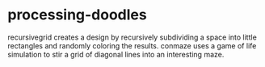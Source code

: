 # processing-doodles

recursivegrid creates a design by recursively subdividing a space into little rectangles and randomly coloring the results.
conmaze uses a game of life simulation to stir a grid of diagonal lines into an interesting maze.
